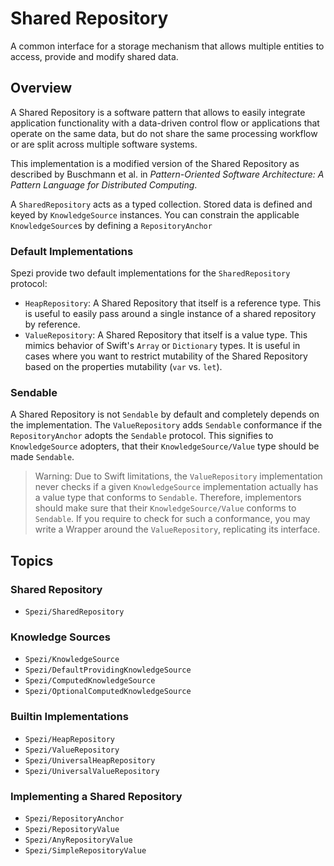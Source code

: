 # Shared Repository

<!--
                  
This source file is part of the Stanford Spezi open-source project

SPDX-FileCopyrightText: 2023 Stanford University and the project authors (see CONTRIBUTORS.md)

SPDX-License-Identifier: MIT
             
-->

A common interface for a storage mechanism that allows multiple entities to access, provide and modify shared data.

## Overview

A Shared Repository is a software pattern that allows to easily integrate application functionality with
a data-driven control flow or applications that operate on the same data, but do not share the same processing
workflow or are split across multiple software systems.

This implementation is a modified version of the Shared Repository as described by
Buschmann et al. in _Pattern-Oriented Software Architecture: A Pattern Language for Distributed Computing_.

A ``SharedRepository`` acts as a typed collection. Stored data is defined and keyed by ``KnowledgeSource`` instances.
You can constrain the applicable ``KnowledgeSource``s by defining a ``RepositoryAnchor``

### Default Implementations

Spezi provide two default implementations for the ``SharedRepository`` protocol:
* ``HeapRepository``: A Shared Repository that itself is a reference type. This is useful to easily pass around a single instance of
    a shared repository by reference.
* ``ValueRepository``: A Shared Repository that itself is a value type. This mimics behavior of Swift's `Array` or `Dictionary` types. It is useful
    in cases where you want to restrict mutability of the Shared Repository based on the properties mutability (`var` vs. `let`).

### Sendable

A Shared Repository is not `Sendable` by default and completely depends on the implementation.
The ``ValueRepository`` adds `Sendable` conformance if the ``RepositoryAnchor`` adopts the `Sendable` protocol.
This signifies to ``KnowledgeSource`` adopters, that their ``KnowledgeSource/Value`` type should be made `Sendable`.

> Warning: Due to Swift limitations, the ``ValueRepository`` implementation never checks if a given ``KnowledgeSource`` implementation actually has
    a value type that conforms to `Sendable`. Therefore, implementors should make sure that their ``KnowledgeSource/Value`` conforms to `Sendable`.
    If you require to check for such a conformance, you may write a Wrapper around the ``ValueRepository``, replicating its interface.

## Topics

### Shared Repository

- ``Spezi/SharedRepository``

### Knowledge Sources

- ``Spezi/KnowledgeSource``
- ``Spezi/DefaultProvidingKnowledgeSource``
- ``Spezi/ComputedKnowledgeSource``
- ``Spezi/OptionalComputedKnowledgeSource``

### Builtin Implementations

- ``Spezi/HeapRepository``
- ``Spezi/ValueRepository``
- ``Spezi/UniversalHeapRepository``
- ``Spezi/UniversalValueRepository``

### Implementing a Shared Repository

- ``Spezi/RepositoryAnchor``
- ``Spezi/RepositoryValue``
- ``Spezi/AnyRepositoryValue``
- ``Spezi/SimpleRepositoryValue``
